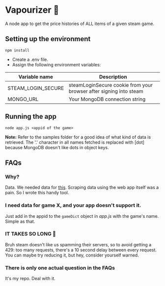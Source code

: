 # Vapourizer 💨
A node app to get the price histories of ALL items of a given steam game.

## Setting up the environment
```
npm install
```
 - Create a .env file.
 - Assign the following environment variables:
 
 | Variable name      | Description                                                        |
 | ------------------ | ------------------------------------------------------------------ |
 | STEAM_LOGIN_SECURE | steamLoginSecure cookie from your browser after signing into steam |
 | MONGO_URL          | Your MongoDB connection string                                     |

## Running the app
```node app.js <appid of the game>``` 

**Note:** Refer to the samples folder for a good idea of what kind of data is retrieved. The '.' character in all names fetched is replaced with [dot] because MongoDB doesn't like dots in object keys.

## FAQs
### Why?
Data. We needed data for [this](https://github.com/Nightmare99/SteamQuest). Scraping data using the web app itself was a pain. So I wrote this handy tool.

### I need data for game X, and your app doesn't support it.
Just add in the appid to the ```gameDict``` object in *app.js* with the game's name. Simple as that.

### IT TAKES SO LONG 🤬
Bruh steam doesn't like us spamming their servers, so to avoid getting a 429: too many requests, there's a 10 second delay between every request. You can maybe try reducing it, but hey, consider yourself warned.

### There is only one actual question in the FAQs
It's my repo. Deal with it.
